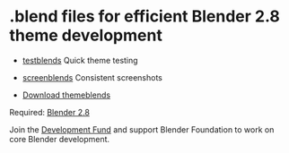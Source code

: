 # .blend files for efficient Blender 2.8 theme development

* [testblends](/testblends) Quick theme testing
* [screenblends](/screenblends) Consistent screenshots

* [Download themeblends](https://github.com/paulcoops/themeblends/archive/master.zip)

Required: [Blender 2.8](https://www.blender.org/download/)

Join the [Development Fund](https://fund.blender.org) and support Blender Foundation to work on core Blender development.
